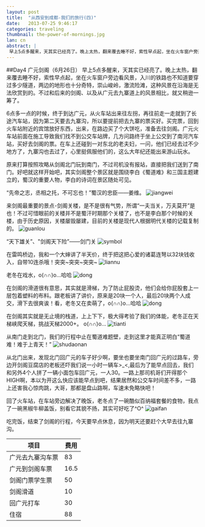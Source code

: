 ```yaml
---
layout: post
title:  "从西安到成都-我们的旅行(四)"
date:   2013-07-25 9:46:17
categories: traveling
thumbnail: the-power-of-mornings.jpg
lan: cn
abstract: |
 早上5点多醒来，天其实已经亮了。晚上太热，翻来覆去睡不好，索性早点起，坐在火车窗户旁边看风景，入川的铁路也不知道要穿过多少隧道，两边的地形也十分奇特，崇山峻岭，激流险滩，这种风景真是在沿海无法欣赏到的。不过和后来的剑阁、以及从广元去九寨道上的风景相比，就又稍逊一筹了。
---
```


##Day4 广元剑阁（6月26日）
早上5点多醒来，天其实已经亮了。晚上太热，翻来覆去睡不好，索性早点起，坐在火车窗户旁边看风景，入川的铁路也不知道要穿过多少隧道，两边的地形也十分奇特，崇山峻岭，激流险滩，这种风景在沿海是无法欣赏到的。不过和后来的剑阁、以及从广元去九寨道上的风景相比，就又稍逊一筹了。

6点多一点的时候，终于到达广元，从火车站出来往左拐，再往前走一走就到了长途汽车站，因为第二天要去九寨沟，所以要提前把去九寨的票买好。买完票，回到火车站附近的宾馆放好东西，出来，在路边买了个大饼吃，准备去往剑阁。广元火车站前面在施工导致我们找不到公交车站牌，几方问路终于坐上公交到了南河汽车站，买好去剑阁的票。在车上还碰到一对东北的老夫妇，一问，他们已经去过不少地方了，九寨沟也去过了，心里挺佩服他们的，这么大年纪还能出来游山玩水。

原来打算按照攻略从剑阁北门玩到南门，不过司机没有报站，直接把我们送到了南门。好吧就这样开始吧，其实剑阁整个景区就是围绕李白《蜀道难》和三国主题建立的，蜀汉的重要人物，李白的诗词在景区随处可见。

“先帝之志，丞相之托，不可忘也！”蜀汉的忠臣——姜维。
![](http://carpenter.qiniudn.com/guangyuan-jiange-jiangwei.jpg "jiangwei")

来剑阁最重要的景点-剑阁关楼，是不是很有气势，所谓“一夫当关，万夫莫开”是也！不过可惜眼前的关楼并不是蜀汗时期那个关楼了，也不是李白那个时候的关楼，由于历史原因，关楼屡毁屡建，目前的关楼是现代人根据明代关楼的记载复制的。
![](http://carpenter.qiniudn.com/guangyuan-jiange-guanlou.jpg "guanlou")

“天下雄关”、"剑阁天下险”——剑门关
![](http://carpenter.qiniudn.com/guangyuan-jiange-symbol.jpg "symbol")

在雷鸣桥边，我和一个大婶讲了半天价，终于把这把心爱的诸葛连弩以32块钱收入，自带10连杀哦！突突~突突~突突~
![](http://carpenter.qiniudn.com/guangyuan-jiange-liannu.jpg "liannu")

老冬在戏水，o(∩∩)o...哈哈
![](http://carpenter.qiniudn.com/guangyuan-jiange-dong-1.jpg "dong")

在剑阁的滑道很有意思，其实就是滑梯，为了防止屁股烫，他们会给你屁股套上一层包着塑料的布料。跟老板讲了讲价，原来是20块一个人，最后20块两个人成交，滑下去很爽诶！看，老冬又在卖萌了，o(∩∩)o...哈哈
![](http://carpenter.qiniudn.com/guangyuan-jiange-dong-2.jpg "dong")

在剑阁其实就是无止境的栈道，上上下下，极大得考验了我们的体能，老冬正在天梯峡爬天梯，挑战天梯2000+。 o(∩∩)o...
![](http://carpenter.qiniudn.com/guangyuan-jiange-tianti.jpg "tianti")

从南门走到北门，我们的行程中止在蜀道难题壁，走到这里才能真正明白“蜀道难！难于上青天！”
![](http://carpenter.qiniudn.com/guangyuan-jiange-shudaonan.jpg "shudaonan")

从北门出来，发现北门回广元的车子好少啊，要坐也要坐南门回广元的过路车，旁边开剑阁豆腐店的老板还吓我们说一小时一辆车>_<,最后为了能早点回去，我们和另外4个人拼了一辆小面包车回广元，一人30。一路上那司机哥们开得那个HIGH啊，本以为开这么快应该能早点到吧，结果居然和公交车时间差不多，一路上还害我心惊肉跳，大哥，那都是盘山路啊，车速未免略快吧！

回了火车站，在车站旁边解决了晚饭，老冬点了一碗酷似百纳福套餐的食物，我点了一碗黑椒牛柳盖饭，别看它其貌不扬，其实可好吃了^O^
![](http://carpenter.qiniudn.com/guangyuan-gaifan.jpg "gaifan")

吃完饭，结束了剑阁的行程，今天要早点休息，因为明天还要赶个大早去往九寨沟。

项目|费用
---|---
广元去九寨沟车票|83
广元到剑阁车票|16.5
剑阁门票学生票|50
剑阁滑道|10
回广元打车|30
住宿|88
